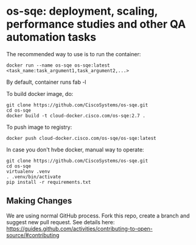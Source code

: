 os-sqe: deployment, scaling, performance studies and other QA automation tasks
=============

The recommended way to use is to run the container:

    docker run --name os-sqe os-sqe:latest <task_name:task_argument1,task_argument2,...>

By default, container runs fab -l

To build docker image, do:

    git clone https://github.com/CiscoSystems/os-sqe.git
    cd os-sqe
    docker build -t cloud-docker.cisco.com/os-sqe:2.7 .

To push image to registry:

    docker push cloud-docker.cisco.com/os-sqe/os-sqe:latest

In case you don't hvbe docker, manual way to operate:

    git clone https://github.com/CiscoSystems/os-sqe.git
    cd os-sqe
    virtualenv .venv
    . .venv/bin/activate
    pip install -r requirements.txt

Making Changes
---------------

We are using normal GitHub process. Fork this repo, create a branch and suggest new pull request.
See details here: https://guides.github.com/activities/contributing-to-open-source/#contributing

